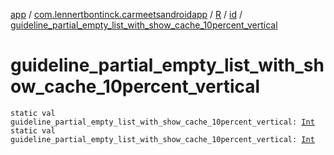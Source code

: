 [app](../../../index.md) / [com.lennertbontinck.carmeetsandroidapp](../../index.md) / [R](../index.md) / [id](index.md) / [guideline_partial_empty_list_with_show_cache_10percent_vertical](./guideline_partial_empty_list_with_show_cache_10percent_vertical.md)

# guideline_partial_empty_list_with_show_cache_10percent_vertical

`static val guideline_partial_empty_list_with_show_cache_10percent_vertical: `[`Int`](https://kotlinlang.org/api/latest/jvm/stdlib/kotlin/-int/index.html)
`static val guideline_partial_empty_list_with_show_cache_10percent_vertical: `[`Int`](https://kotlinlang.org/api/latest/jvm/stdlib/kotlin/-int/index.html)